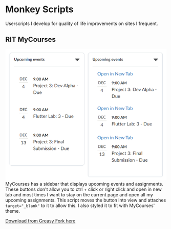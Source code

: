 # Monkey Scripts
Userscripts I develop for quality of life improvements on sites I frequent.

## RIT MyCourses
![comparing before and after the script](./assets/mycourses-comparison.png "comparing before (left) and after (right) the script")
MyCourses has a sidebar that displays upcoming events and assignments. These buttons don't allow you to ctrl + click or right click and open in new tab and most times I want to stay on the current page and open all my upcoming assignments. This script moves the button into view and attaches ```target="_blank"``` to it to allow this. I also styled it to fit with MyCourses' theme.

[Download from Greasy Fork here](https://greasyfork.org/en/scripts/481064-mycourses-utils "Greasy Fork Download")
